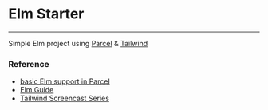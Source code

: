 # Elm Starter

---

Simple Elm project using [Parcel](https://parceljs.org/) & [Tailwind](https://tailwindcss.com/)

### Reference

- [basic Elm support in Parcel](https://parceljs.org/elm.html)
- [Elm Guide](https://guide.elm-lang.org/)
- [Tailwind Screencast Series](https://tailwindcss.com/screencasts/)
